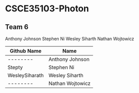 # CSCE35103-Photon
## Team 6
Anthony Johnson
Stephen Ni
Wesley Siharth
Nathan Wojtowicz

| Github Name  | Name |
| ------------- | ------------- |
| --------  | Anthony Johnson  |
| Stepty  | Stephen Ni  |
| WesleySiharath| Wesley Siharth |
| --------  | Nathan Wojtowicz  |
